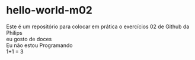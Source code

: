 # hello-world-m02
Este é um repositório para colocar em prática o exercícios 02 de Github da Philips
<br />eu gosto de doces<br />
Eu não estou Programando<br />
1+1 = 3